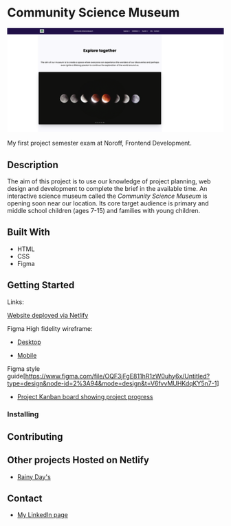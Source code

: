 # Community Science Museum

![image](./assets/images/communitysciencemuseum.png)

My first project semester exam at Noroff, Frontend Development.

## Description

The aim of this project is to use our knowledge of project planning, web design and development to complete the brief in the available time.
An interactive science museum called the *Community Science Museum* is opening soon near our location. Its core target audience is primary and middle school children (ages 7-15) and families with young children.

## Built With

- HTML
- CSS
- Figma

## Getting Started

Links: 

[Website deployed via Netlify](https://communitysciencemuseum-mohammedabi.netlify.app)

Figma High fidelity wireframe:

 - [Desktop](https://www.figma.com/proto/OQF3jFgE811hR1zW0uhy6x/Untitled?page-id=0%3A1&type=design&node-id=2-94&viewport=1725%2C14656%2C0.42&t=oMqF9FrOYIAJ3zI3-1&scaling=scale-down&starting-point-node-id=2%3A94&mode=design)


 - [Mobile](https://www.figma.com/proto/OQF3jFgE811hR1zW0uhy6x/Untitled?page-id=0%3A1&type=design&node-id=315-1371&viewport=1379%2C8651%2C0.25&t=Zb7hnyxFdP4wLuC1-1&scaling=scale-down&starting-point-node-id=315%3A1371&show-proto-sidebar=1&mode=design)

 Figma style guide[https://www.figma.com/file/OQF3jFgE811hR1zW0uhy6x/Untitled?type=design&node-id=2%3A94&mode=design&t=V6fvvMUHKdqKY5n7-1]


 - [Project Kanban board showing project progress](https://github.com/users/MohammedAbi/projects/2/views/2)

### Installing


## Contributing

## Other projects Hosted on Netlify
 - [Rainy Day's](https://rainydays-mohammedab.netlify.app/)

## Contact
- [My LinkedIn page](https://www.linkedin.com/in/mohammedabdulabi/) 